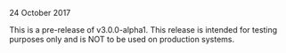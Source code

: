 24 October 2017

This is a pre-release of v3.0.0-alpha1. This release is intended for testing purposes only and is NOT to be used on production systems.